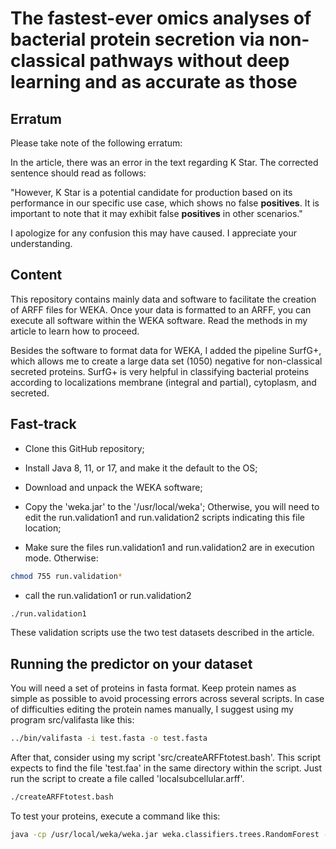 # The fastest-ever omics analyses of bacterial protein secretion via non-classical pathways without deep learning and as accurate as those


## Erratum


Please take note of the following erratum:

In the article, there was an error in the text regarding K Star. The corrected sentence should read as follows:


"However, K Star is a potential candidate for production based on its performance in our specific use case, which shows no false **positives**. It is important to note that it may exhibit false **positives** in other scenarios."


I apologize for any confusion this may have caused. I appreciate your understanding.


## Content


This repository contains mainly data and software to facilitate the creation of ARFF files for WEKA. Once your data is formatted to an ARFF, you can execute all software within the WEKA software. Read the methods in my article to learn how to proceed.


Besides the software to format data for WEKA, I added the pipeline SurfG+, which allows me to create a large data set (1050) negative for non-classical secreted proteins. SurfG+ is very helpful in classifying bacterial proteins according to localizations membrane (integral and partial), cytoplasm, and secreted.


## Fast-track


- Clone	this GitHub repository;

- Install Java 8, 11, or 17, and make it the default to the OS;

- Download and unpack the WEKA	software;

- Copy the 'weka.jar' to the '/usr/local/weka';	Otherwise, you will need	to edit	the run.validation1 and run.validation2 scripts indicating this file location;

- Make sure the files run.validation1 and run.validation2 are in execution mode. Otherwise:

```bash
chmod 755 run.validation*
```

- call the run.validation1 or run.validation2

```bash
./run.validation1
```

These validation scripts use the two test datasets described in the article.


## Running the predictor on your dataset

You will need a set of proteins in fasta format. Keep protein names as simple as possible to avoid processing errors across several scripts. In case of difficulties editing the protein names manually, I suggest using my program src/valifasta like this:

```bash
../bin/valifasta -i test.fasta -o test.fasta
```

After that, consider using my script 'src/createARFFtotest.bash'. This script expects to find the file 'test.faa' in the same directory within the script. Just run the script to create a file called 'localsubcellular.arff'.

```bash
./createARFFtotest.bash
```
To test your proteins, execute a command like this:

```bash
java -cp /usr/local/weka/weka.jar weka.classifiers.trees.RandomForest -l ../bin/myids5-89-93-90-a.bin  -p 0 -T localsubcellular.arff
```
